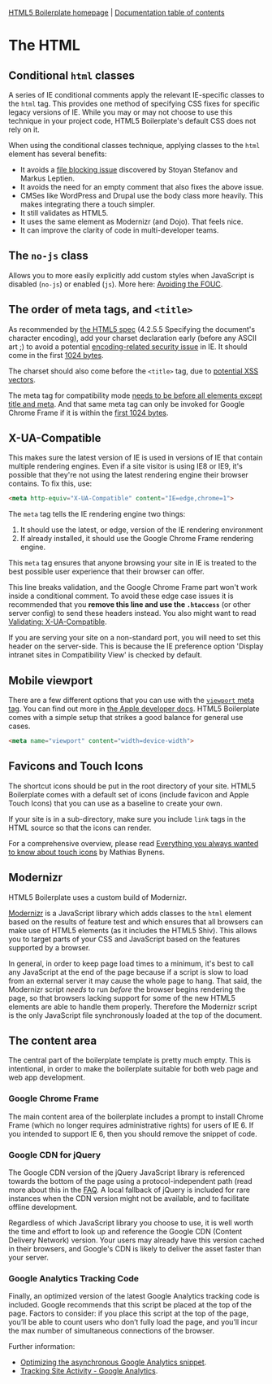[HTML5 Boilerplate homepage](http://html5boilerplate.com) | [Documentation
table of contents](README.md)

# The HTML

## Conditional `html` classes

A series of IE conditional comments apply the relevant IE-specific classes to
the `html` tag. This provides one method of specifying CSS fixes for specific
legacy versions of IE. While you may or may not choose to use this technique in
your project code, HTML5 Boilerplate's default CSS does not rely on it.

When using the conditional classes technique, applying classes to the `html`
element has several benefits:

* It avoids a [file blocking
  issue](http://webforscher.wordpress.com/2010/05/20/ie-6-slowing-down-ie-8/)
  discovered by Stoyan Stefanov and Markus Leptien.
* It avoids the need for an empty comment that also fixes the above issue.
* CMSes like WordPress and Drupal use the body class more heavily. This makes
  integrating there a touch simpler.
* It still validates as HTML5.
* It uses the same element as Modernizr (and Dojo). That feels nice.
* It can improve the clarity of code in multi-developer teams.


## The `no-js` class

Allows you to more easily explicitly add custom styles when JavaScript is
disabled (`no-js`) or enabled (`js`). More here: [Avoiding the
FOUC](http://paulirish.com/2009/avoiding-the-fouc-v3/).


## The order of meta tags, and `<title>`

As recommended by [the HTML5
spec](http://www.whatwg.org/specs/web-apps/current-work/complete/semantics.html#charset)
(4.2.5.5 Specifying the document's character encoding), add your charset
declaration early (before any ASCII art ;) to avoid a potential
[encoding-related security
issue](http://code.google.com/p/doctype/wiki/ArticleUtf7) in IE. It should come
in the first [1024
bytes](http://www.whatwg.org/specs/web-apps/current-work/multipage/semantics.html#charset).

The charset should also come before the `<title>` tag, due to [potential XSS
vectors](http://code.google.com/p/doctype-mirror/wiki/ArticleUtf7).

The meta tag for compatibility mode [needs to be before all elements except
title and meta](http://h5bp.com/f "Defining Document Compatibility - MSDN").
And that same meta tag can only be invoked for Google Chrome Frame if it is
within the [first 1024
bytes](http://code.google.com/p/chromium/issues/detail?id=23003).


## X-UA-Compatible

This makes sure the latest version of IE is used in versions of IE that contain
multiple rendering engines. Even if a site visitor is using IE8 or IE9, it's
possible that they're not using the latest rendering engine their browser
contains. To fix this, use:

```html
<meta http-equiv="X-UA-Compatible" content="IE=edge,chrome=1">
```

The `meta` tag tells the IE rendering engine two things:

1. It should use the latest, or edge, version of the IE rendering environment
2. If already installed, it should use the Google Chrome Frame rendering
   engine.

This `meta` tag ensures that anyone browsing your site in IE is treated to the
best possible user experience that their browser can offer.

This line breaks validation, and the Google Chrome Frame part won't work inside
a conditional comment. To avoid these edge case issues it is recommended that
you **remove this line and use the `.htaccess`** (or other server config)
to send these headers instead. You also might want to read [Validating:
X-UA-Compatible](http://groups.google.com/group/html5boilerplate/browse_thread/thread/6d1b6b152aca8ed2).

If you are serving your site on a non-standard port, you will need to set this
header on the server-side. This is because the IE preference option 'Display
intranet sites in Compatibility View' is checked by default.


## Mobile viewport

There are a few different options that you can use with the [`viewport` meta
tag](https://docs.google.com/present/view?id=dkx3qtm_22dxsrgcf4 "Viewport and
Media Queries - The Complete Idiot's Guide"). You can find out more in [the
Apple developer docs](http://j.mp/mobileviewport). HTML5 Boilerplate comes with
a simple setup that strikes a good balance for general use cases.

```html
<meta name="viewport" content="width=device-width">
```

## Favicons and Touch Icons

The shortcut icons should be put in the root directory of your site. HTML5
Boilerplate comes with a default set of icons (include favicon and Apple Touch
Icons) that you can use as a baseline to create your own.

If your site is in a sub-directory, make sure you include `link` tags in the
HTML source so that the icons can render.

For a comprehensive overview, please read [Everything you always wanted to know
about touch icons](http://mathiasbynens.be/notes/touch-icons) by Mathias
Bynens.

## Modernizr

HTML5 Boilerplate uses a custom build of Modernizr.

[Modernizr](http://modernizr.com) is a JavaScript library which adds classes to
the `html` element based on the results of feature test and which ensures that
all browsers can make use of HTML5 elements (as it includes the HTML5 Shiv).
This allows you to target parts of your CSS and JavaScript based on the
features supported by a browser.

In general, in order to keep page load times to a minimum, it's best to call
any JavaScript at the end of the page because if a script is slow to load
from an external server it may cause the whole page to hang. That said, the
Modernizr script *needs* to run *before* the browser begins rendering the page,
so that browsers lacking support for some of the new HTML5 elements are able to
handle them properly. Therefore the Modernizr script is the only JavaScript
file synchronously loaded at the top of the document.


## The content area

The central part of the boilerplate template is pretty much empty. This is
intentional, in order to make the boilerplate suitable for both web page and
web app development.

### Google Chrome Frame

The main content area of the boilerplate includes a prompt to install Chrome
Frame (which no longer requires administrative rights) for users of IE 6. If
you intended to support IE 6, then you should remove the snippet of code.

### Google CDN for jQuery

The Google CDN version of the jQuery JavaScript library is referenced towards
the bottom of the page using a protocol-independent path (read more about this
in the [FAQ](faq.md). A local fallback of jQuery is included for rare instances
when the CDN version might not be available, and to facilitate offline
development.

Regardless of which JavaScript library you choose to use, it is well worth the
time and effort to look up and reference the Google CDN (Content Delivery
Network) version. Your users may already have this version cached in their
browsers, and Google's CDN is likely to deliver the asset faster than your
server.

### Google Analytics Tracking Code

Finally, an optimized version of the latest Google Analytics tracking code is
included. Google recommends that this script be placed at the top of the page.
Factors to consider: if you place this script at the top of the page, you’ll be
able to count users who don’t fully load the page, and you’ll incur the max
number of simultaneous connections of the browser.

Further information:

* [Optimizing the asynchronous Google Analytics
  snippet](http://mathiasbynens.be/notes/async-analytics-snippet).
* [Tracking Site Activity - Google
  Analytics](http://code.google.com/apis/analytics/docs/tracking/asyncTracking.html).
